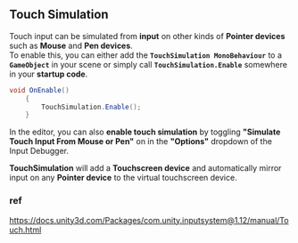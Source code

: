 ## Touch Simulation

Touch input can be simulated from **input** on other kinds of **Pointer devices** 
such as **Mouse** and **Pen devices**. \
To enable this, you can either add the 
**`TouchSimulation MonoBehaviour`** to a **`GameObject`** in your scene or 
simply call **`TouchSimulation.Enable`** somewhere in your **startup code**.


```cs
void OnEnable()
    {
        TouchSimulation.Enable();
    }
```

In the editor, you can also **enable touch simulation** by toggling **"Simulate Touch Input From Mouse or Pen"** on in the 
**"Options"** dropdown of the Input Debugger.

**TouchSimulation** will add a **Touchscreen device** and automatically mirror input on any **Pointer device** to the virtual 
touchscreen device.

### ref 
https://docs.unity3d.com/Packages/com.unity.inputsystem@1.12/manual/Touch.html
